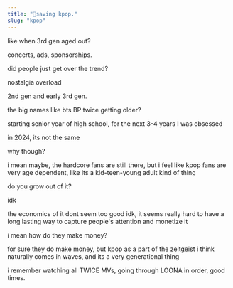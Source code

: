 ```yaml
---
title: "💃saving kpop."
slug: "kpop"
---
```


like when 3rd gen aged out?

concerts, ads, sponsorships.

did people just get over the trend?

nostalgia overload

2nd gen and early 3rd gen.

the big names like bts BP twice getting older?

starting senior year of high school, for the next 3-4 years I was obsessed

in 2024, its not the same

why though?

i mean maybe, the hardcore fans are still there, but i feel like kpop fans are very age dependent, like its a kid-teen-young adult kind of thing

do you grow out of it?

idk

the economics of it dont seem too good idk, it seems really hard to have a long lasting way to capture people's attention and monetize it

i mean how do they make money?

for sure they do make money, but kpop as a part of the zeitgeist i think naturally comes in waves, and its a very generational thing

i remember watching all TWICE MVs, going through LOONA in order, good times.

